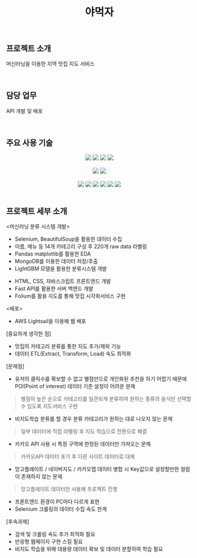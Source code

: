 # <center>야먹자</center><br>

## 프로젝트 소개
머신러닝을 이용한 지역 맛집 지도 서비스	

<br>

## 담당 업무
API 개발 및 배포

<br>

## 주요 사용 기술

<div align=center>
  <img src="https://img.shields.io/badge/python-3776AB?style=for-the-badge&logo=python&logoColor=white"> 
  <img src="https://img.shields.io/badge/Jupyter-F7931E?style=for-the-badge&logo=Jupyter&logoColor=white">
  <img src="https://img.shields.io/badge/Google Colab-F9AB00?style=for-the-badge&logo=Google Colab&logoColor=white">
    <img src="https://img.shields.io/badge/Visual Studio Code-007ACC?style=for-the-badge&logo=Visual Studio Code&logoColor=white">
  <br>
  <br>
  <img src="https://img.shields.io/badge/scikit-learn-F7931E?style=for-the-badge&logo=scikit-learn&logoColor=white">
  <img src="https://img.shields.io/badge/Folium-77B829?style=for-the-badge&logo=Folium&logoColor=white">
  <br>
  <br>
  <img src="https://img.shields.io/badge/html5-E34F26?style=for-the-badge&logo=html5&logoColor=white"> 
  <img src="https://img.shields.io/badge/css-1572B6?style=for-the-badge&logo=css3&logoColor=white"> 
  <img src="https://img.shields.io/badge/javascript-F7DF1E?style=for-the-badge&logo=javascript&logoColor=black">  
  <img src="https://img.shields.io/badge/mongoDB-47A248?style=for-the-badge&logo=MongoDB&logoColor=white">
  <img src="https://img.shields.io/badge/amazonaws-232F3E?style=for-the-badge&logo=amazonaws&logoColor=white">
  <img src="https://img.shields.io/badge/FastAPI-009688?style=for-the-badge&logo=FastAPI&logoColor=white">
</div>

<br>  

## 프로젝트 세부 소개
<머신러닝 분류 시스템 개발>
* Selenium, BeautifulSoup을 활용한 데이터 수집
* 이름, 메뉴 등 14개 카테고리 구성 후 220개 raw data 라벨링
* Pandas matplotlib를 활용한 EDA
* MongoDB를 이용한 데이터 저장/추출
* LightGBM 모델을 활용한 분류시스템 개발

<Web Visualization>

* HTML, CSS, 자바스크립트 프론트앤드 개발
* Fast API를 활용한 서버 백엔드 개발
* Folium를 활용 지도를 통해 맛집 시각화서비스 구현

<배포>

* AWS Lightsail을 이용해 웹 배포

[중요하게 생각한 점]
* 맛집의 카테고리 분류를 통한 지도 추가/제외 기능
* 데이터 ETL(Extract, Transform, Load) 속도 최적화

[문제점]
* 유저의 클릭수를 확보할 수 없고 별점만으로 개인화된 추천을 하기 어렵기 때문에  POI(Point of interest) 데이터 기준 설정이 어려운 문제
 > 별점이 높은 순으로 카테고리를 일관되게 분류하여 원하는 종류의 음식만 선택할 수 있도록 지도서비스 구현
* 비지도학습 분류를 할 경우 분류 카테고리가 원하는 대로 나오지 않는 문제
 > 일부 데이터에 직접 라벨링 후 지도 학습으로 전환으로 해결
* 카카오 API 사용 시 특정 구역에 한정된 데이터만 가져오는 문제
 > 카카오API 데이터 포기 후 다른 사이트 데이터로 대체
* 망고플레이트 / 네이버지도 / 카카오맵 데이터 병합 시 Key값으로 설정할만한 컬럼이 존재하지 않는 문제
 > 망고플레이트 데이터만 사용해 프로젝트 진행
* 프론트엔드 환경이 PC마다 다르게 표현
* Selenium 크롤링의 데이터 수집 속도 한계

[후속과제]
* 검색 및 크롤링 속도 추가 최적화 필요
* 반응형 웹페이지 구현 스킬 필요
* 비지도 학습을 위해 대용량 데이터 확보 및 데이터 분할하여 학습 필요



